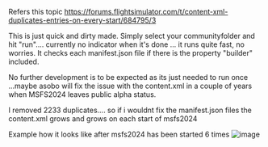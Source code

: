 Refers this topic  https://forums.flightsimulator.com/t/content-xml-duplicates-entries-on-every-start/684795/3

This is just quick and dirty made.
Simply select your communityfolder and hit "run".... currently no indicator when it's done ... it runs quite fast, no worries.
It checks each manifest.json file if there is the property "builder" included.

No further development is to be expected as its just needed to run once ...maybe asobo will fix the issue with the content.xml in a couple of years when MSFS2024 leaves public alpha status.


I removed 2233 duplicates.... so if i wouldnt fix the manifest.json files the content.xml grows and grows on each start of msfs2024  

Example how it looks like after msfs2024 has been started 6 times 
![image](https://github.com/user-attachments/assets/873ea3ed-1cd9-469c-9f25-da099c978bba)

